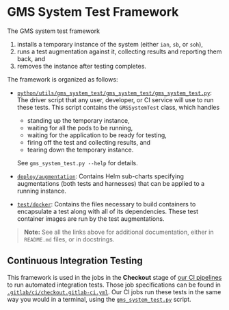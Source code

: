 # GMS System Test Framework
The GMS system test framework
1. installs a temporary instance of the system (either `ian`, `sb`, or `soh`),
2. runs a test augmentation against it, collecting results and reporting them
   back, and
3. removes the instance after testing completes.

The framework is organized as follows:
* [`python/utils/gms_system_test/gms_system_test/gms_system_test.py`](./gms_system_test/gms_system_test.py):
  The driver script that any user, developer, or CI service will use to run
  these tests.  This script contains the `GMSSystemTest` class, which handles
  * standing up the temporary instance,
  * waiting for all the pods to be running,
  * waiting for the application to be ready for testing,
  * firing off the test and collecting results, and
  * tearing down the temporary instance.

  See `gms_system_test.py --help` for details.
* [`deploy/augmentation`](../../../deploy/augmentation/GMS_SUBCHART_README.md):
  Contains Helm sub-charts specifying augmentations (both tests and harnesses)
  that can be applied to a running instance.
* [`test/docker`](../../../test/docker):  Contains the files necessary to build
  containers to encapsulate a test along with all of its dependencies.  These
  test container images are run by the test augmentations.

> **Note:**  See all the links above for additional documentation, either in
> ``README.md`` files, or in docstrings.

## Continuous Integration Testing
This framework is used in the jobs in the **Checkout** stage of [our CI
pipelines](../../.gitlab/ci) to run automated integration tests.  Those job
specifications can be found in
[`.gitlab/ci/checkout.gitlab-ci.yml`](../../../.gitlab/ci/checkout.gitlab-ci.yml).
Our CI jobs run these tests in the same way you would in a terminal, using the
[`gms_system_test.py`](./gms_system_test/gms_system_test.py) script.
